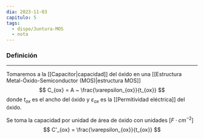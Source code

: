 ```yaml
---
dia: 2023-11-03
capitulo: 5
tags:
  - dispo/Juntura-MOS
  - nota
---
```

### Definición
---
Tomaremos a la [[Capacitor|capacidad]] del óxido en una [[Estructura Metal-Óxido-Semiconductor (MOS)|estructura MOS]] $$ C_{ox} = A ~ \frac{\varepsilon_{ox}}{t_{ox}} $$ donde $t_{ox}$ es el ancho del óxido y $\varepsilon_{ox}$ es la [[Permitividad eléctrica]] del óxido.

Se toma la capacidad por unidad de área de óxido con unidades $[F \cdot cm^{-2}]$ $$ C'_{ox} = \frac{\varepsilon_{ox}}{t_{ox}} $$